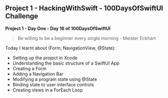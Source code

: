 ## Project 1 - HackingWithSwift - 100DaysOfSwiftUI Challenge


**Project 1 - Day One - Day 16 of 100DaysOfSwiftUI**

> Be willing to be a beginner every single morning - Meister Eckhart

Today I learnt about (Form, NavigationView, @State):

- Setting up the project in Xcode
- Understanding the basic structure of a SwiftUI App
- Creating a Form
- Adding a Navigation Bar
- Modifying a program state using @State
- Binding state to user interface controls
- Creating views in a ForEach Loop
